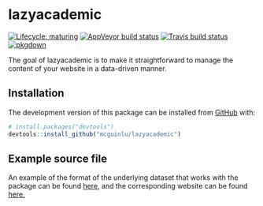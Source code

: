 
<!-- README.md is generated from README.Rmd. Please edit that file -->

# lazyacademic

<!-- badges: start -->

[![Lifecycle:
maturing](https://img.shields.io/badge/lifecycle-maturing-blue.svg)](https://www.tidyverse.org/lifecycle/#maturing)
[![AppVeyor build
status](https://ci.appveyor.com/api/projects/status/github/mcguinlu/lazyacademic?branch=master&svg=true)](https://ci.appveyor.com/project/mcguinlu/lazyacademic)
[![Travis build
status](https://travis-ci.com/mcguinlu/lazyacademic.svg?branch=master)](https://travis-ci.com/mcguinlu/lazyacademic)
[![pkgdown](https://github.com/mcguinlu/lazyacademic/workflows/pkgdown/badge.svg)](https://mcguinlu.github.io/lazyacademic/)
<!-- badges: end -->

The goal of lazyacademic is to make it straightforward to manage the
content of your website in a data-driven manner.

## Installation

The development version of this package can be installed from
[GitHub](https://github.com/) with:

``` r
# install.packages("devtools")
devtools::install_github("mcguinlu/lazyacademic")
```

## Example source file

An example of the format of the underlying dataset that works with the
package can be found
[here](https://docs.google.com/spreadsheets/d/1d0Y6FAWaVOr5VMx8_lRYm2VM2HHm2ocWIoUZwtqWHhU/edit#gid=31021914),
and the corresponding website can be found
[here.](https://lukemcguinness.com)
